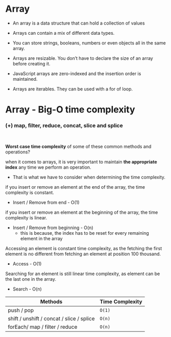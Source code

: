 # Array

- An array is a data structure that can hold a collection of values

- Arrays can contain a mix of different data types.

- You can store strings, booleans, numbers or even objects all in the same array.

- Arrays are resizable. You don’t have to declare the size of an array before creating it.

- JavaScript arrays are zero-indexed and the insertion order is maintained.

- Arrays are iterables. They can be used with a for of loop.

# Array - Big-O time complexity

### (+) **map, filter, reduce, concat, slice** and **splice**

<br>

**Worst case time complexity** of some of these common methods and operations?

when it comes to arrays, it is very important to maintain **the appropriate index** any time we perform an operation.

- That is what we have to consider when determining the time complexity.

if you insert or remove an element at the end of the array, the time complexity is constant.

- Insert / Remove from end - O(1)

if you insert or remove an element at the beginning of the array, the time complexity is linear.

- Insert / Remove from beginning - O(n)
  - this is because, the index has to be reset for every remaining element in the array

Accessing an element is constant time complexity, as the fetching the first element is no different from fetching an element at position 100 thousand.

- Access - O(1)

Searching for an element is still linear time complexity, as element can be the last one in the array.

- Search - O(n)

| Methods                                   | Time Complexity |
| ----------------------------------------- | --------------- |
| push / pop                                | `O(1)  `        |
| shift / unshift / concat / slice / splice | `O(n)        `  |
| forEach/ map / filter / reduce            | `O(n)`          |
